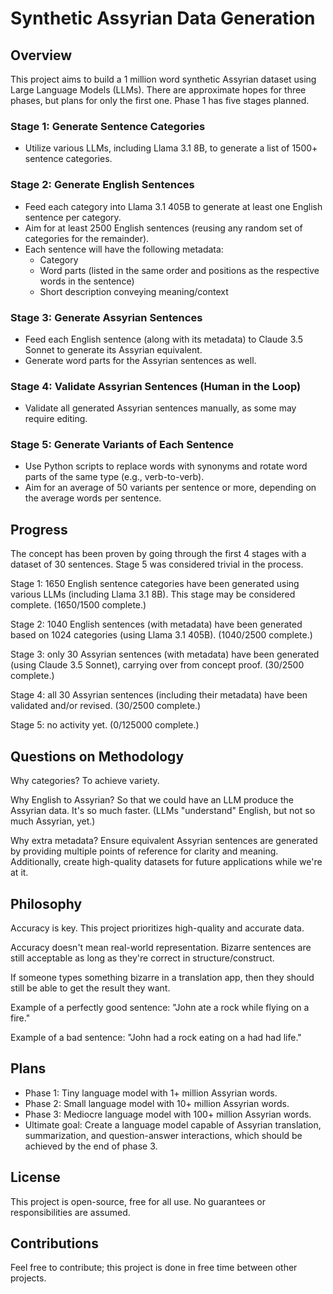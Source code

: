 # Synthetic Assyrian Data Generation

## Overview
This project aims to build a 1 million word synthetic Assyrian dataset using Large Language Models (LLMs). There are approximate hopes for three phases, but plans for only the first one. Phase 1 has five stages planned.

### Stage 1: Generate Sentence Categories
* Utilize various LLMs, including Llama 3.1 8B, to generate a list of 1500+ sentence categories.

### Stage 2: Generate English Sentences
* Feed each category into Llama 3.1 405B to generate at least one English sentence per category.
* Aim for at least 2500 English sentences (reusing any random set of categories for the remainder).
* Each sentence will have the following metadata:
	+ Category
	+ Word parts (listed in the same order and positions as the respective words in the sentence)
	+ Short description conveying meaning/context

### Stage 3: Generate Assyrian Sentences
* Feed each English sentence (along with its metadata) to Claude 3.5 Sonnet to generate its Assyrian equivalent.
* Generate word parts for the Assyrian sentences as well.

### Stage 4: Validate Assyrian Sentences (Human in the Loop)
* Validate all generated Assyrian sentences manually, as some may require editing.

### Stage 5: Generate Variants of Each Sentence
* Use Python scripts to replace words with synonyms and rotate word parts of the same type (e.g., verb-to-verb).
* Aim for an average of 50 variants per sentence or more, depending on the average words per sentence.

## Progress
The concept has been proven by going through the first 4 stages with a dataset of 30 sentences. Stage 5 was considered trivial in the process.

Stage 1: 1650 English sentence categories have been generated using various LLMs (including Llama 3.1 8B). This stage may be considered complete. (1650/1500 complete.)

Stage 2: 1040 English sentences (with metadata) have been generated based on 1024 categories (using Llama 3.1 405B). (1040/2500 complete.)

Stage 3: only 30 Assyrian sentences (with metadata) have been generated (using Claude 3.5 Sonnet), carrying over from concept proof. (30/2500 complete.)

Stage 4: all 30 Assyrian sentences (including their metadata) have been validated and/or revised. (30/2500 complete.)

Stage 5: no activity yet. (0/125000 complete.)

## Questions on Methodology

Why categories? To achieve variety.

Why English to Assyrian? So that we could have an LLM produce the Assyrian data. It's so much faster. (LLMs "understand" English, but not so much Assyrian, yet.)

Why extra metadata? Ensure equivalent Assyrian sentences are generated by providing multiple points of reference for clarity and meaning. Additionally, create high-quality datasets for future applications while we're at it.

## Philosophy
Accuracy is key. This project prioritizes high-quality and accurate data. 

Accuracy doesn't mean real-world representation. Bizarre sentences are still acceptable as long as they're correct in structure/construct.

If someone types something bizarre in a translation app, then they should still be able to get the result they want.

Example of a perfectly good sentence:
"John ate a rock while flying on a fire."

Example of a bad sentence:
"John had a rock eating on a had had life."

## Plans

* Phase 1: Tiny language model with 1+ million Assyrian words.
* Phase 2: Small language model with 10+ million Assyrian words.
* Phase 3: Mediocre language model with 100+ million Assyrian words.
* Ultimate goal: Create a language model capable of Assyrian translation, summarization, and question-answer interactions, which should be achieved by the end of phase 3.

## License
This project is open-source, free for all use. No guarantees or responsibilities are assumed.

## Contributions
Feel free to contribute; this project is done in free time between other projects.
